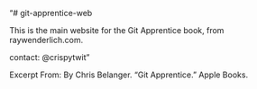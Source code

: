 “# git-apprentice-web

This is the main website for the Git Apprentice book, from raywenderlich.com.

contact: @crispytwit”

Excerpt From: By Chris Belanger. “Git Apprentice.” Apple Books. 
